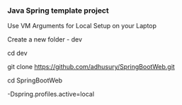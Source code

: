 ### Java Spring template project

Use VM Arguments for Local Setup on your Laptop

Create a new folder - dev

cd dev


git clone https://github.com/adhusury/SpringBootWeb.git


cd SpringBootWeb

-Dspring.profiles.active=local


### 

